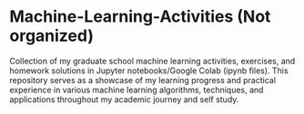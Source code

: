 # Machine-Learning-Activities (Not organized)
Collection of my graduate school machine learning activities, exercises, and homework solutions in Jupyter notebooks/Google Colab (ipynb files). This repository serves as a showcase of my learning progress and practical experience in various machine learning algorithms, techniques, and applications throughout my academic journey and self study.
